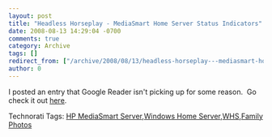 ```yaml
---
layout: post
title: "Headless Horseplay - MediaSmart Home Server Status Indicators"
date: 2008-08-13 14:29:04 -0700
comments: true
category: Archive
tags: []
redirect_from: ["/archive/2008/08/13/headless-horseplay---mediasmart-home-server-status-indicators-again.aspx"]
author: 0
---
```

<!-- more -->
<p>I posted an entry that Google Reader isn't picking up for some reason.  Go check it out <a href="http://blog.jeffhandley.com/archive/2008/08/12/headless-horseplay---mediasmart-home-server-status-indicators.aspx">here</a>.</p>  <div class="wlWriterSmartContent" id="scid:0767317B-992E-4b12-91E0-4F059A8CECA8:45067cce-819f-4017-ba4e-6fe461b384f9" style="padding-right: 0px; display: inline; padding-left: 0px; padding-bottom: 0px; margin: 0px; padding-top: 0px">Technorati Tags: <a href="http://technorati.com/tags/HP%20MediaSmart%20Server" rel="tag">HP MediaSmart Server</a>,<a href="http://technorati.com/tags/Windows%20Home%20Server" rel="tag">Windows Home Server</a>,<a href="http://technorati.com/tags/WHS" rel="tag">WHS</a>,<a href="http://technorati.com/tags/Family%20Photos" rel="tag">Family Photos</a></div>

